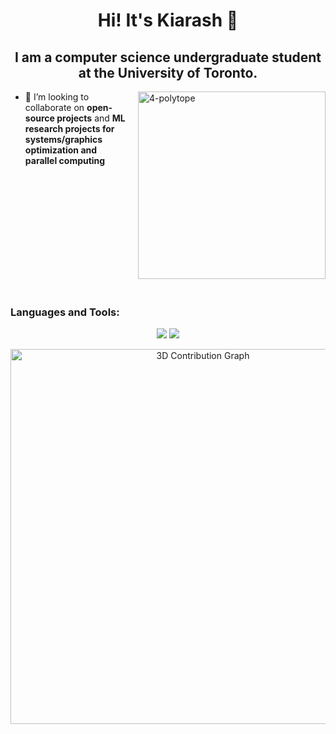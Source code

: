 <h1 align="center">Hi! It's Kiarash 🫡</h1>
<h2 align="center">I am a computer science undergraduate student at the University of Toronto.</h2>

<div>
  <img align="right" alt="4-polytope" width="300" src="https://github.com/zzadxz/files/assets/70961538/d63f968b-2e97-44ab-9b45-5529f5888727" style="margin-left: 20px; margin-bottom: 20px;">
  
  - 👯 I’m looking to collaborate on **open-source projects** and **ML research projects for systems/graphics optimization and parallel computing**
</div>

<br clear="both">

### Languages and Tools:
<p align="center">
    <img src="https://skillicons.dev/icons?i=py,opencv,pytorch,tensorflow,cpp,latex,typescript,figma,django,matlab,mysql" />
    <img src="https://skillicons.dev/icons?i=react,tailwind,sklearn,nodejs,heroku,java,js,gcp,firebase,go,vercel" />
</p>

<p align="center">
  <img src="https://raw.githubusercontent.com/zzadxz/zzadxz/main/profile-3d-contrib/info.svg" alt="3D Contribution Graph" width="600" />
</p>
